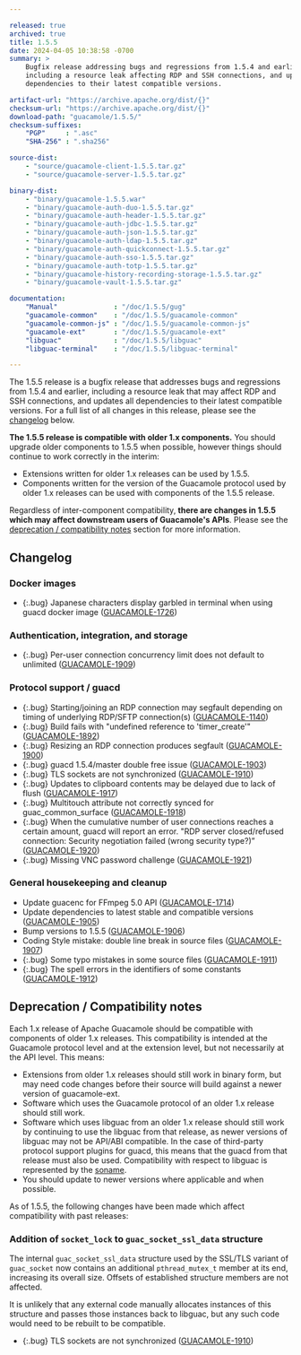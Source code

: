 ```yaml
---

released: true
archived: true
title: 1.5.5
date: 2024-04-05 10:38:58 -0700
summary: >
    Bugfix release addressing bugs and regressions from 1.5.4 and earlier,
    including a resource leak affecting RDP and SSH connections, and updating
    dependencies to their latest compatible versions.

artifact-url: "https://archive.apache.org/dist/{}"
checksum-url: "https://archive.apache.org/dist/{}"
download-path: "guacamole/1.5.5/"
checksum-suffixes:
    "PGP"     : ".asc"
    "SHA-256" : ".sha256"

source-dist:
    - "source/guacamole-client-1.5.5.tar.gz"
    - "source/guacamole-server-1.5.5.tar.gz"

binary-dist:
    - "binary/guacamole-1.5.5.war"
    - "binary/guacamole-auth-duo-1.5.5.tar.gz"
    - "binary/guacamole-auth-header-1.5.5.tar.gz"
    - "binary/guacamole-auth-jdbc-1.5.5.tar.gz"
    - "binary/guacamole-auth-json-1.5.5.tar.gz"
    - "binary/guacamole-auth-ldap-1.5.5.tar.gz"
    - "binary/guacamole-auth-quickconnect-1.5.5.tar.gz"
    - "binary/guacamole-auth-sso-1.5.5.tar.gz"
    - "binary/guacamole-auth-totp-1.5.5.tar.gz"
    - "binary/guacamole-history-recording-storage-1.5.5.tar.gz"
    - "binary/guacamole-vault-1.5.5.tar.gz"

documentation:
    "Manual"              : "/doc/1.5.5/gug"
    "guacamole-common"    : "/doc/1.5.5/guacamole-common"
    "guacamole-common-js" : "/doc/1.5.5/guacamole-common-js"
    "guacamole-ext"       : "/doc/1.5.5/guacamole-ext"
    "libguac"             : "/doc/1.5.5/libguac"
    "libguac-terminal"    : "/doc/1.5.5/libguac-terminal"

---
```


The 1.5.5 release is a bugfix release that addresses bugs and regressions from
1.5.4 and earlier, including a resource leak that may affect RDP and SSH
connections, and updates all dependencies to their latest compatible versions.
For a full list of all changes in this release, please see the
[changelog](#changelog) below.

**The 1.5.5 release is compatible with older 1.x components.** You should
upgrade older components to 1.5.5 when possible, however things should continue
to work correctly in the interim:

* Extensions written for older 1.x releases can be used by 1.5.5.
* Components written for the version of the Guacamole protocol used by older
  1.x releases can be used with components of the 1.5.5 release.

Regardless of inter-component compatibility, **there are changes in 1.5.5 which
may affect downstream users of Guacamole's APIs**. Please see the [deprecation
/ compatibility notes](#deprecation--compatibility-notes) section for more
information.

Changelog
---------

### Docker images

 * {:.bug} Japanese characters display garbled in terminal when using guacd docker image ([GUACAMOLE-1726](https://issues.apache.org/jira/browse/GUACAMOLE-1726))

### Authentication, integration, and storage

 * {:.bug} Per-user connection concurrency limit does not default to unlimited ([GUACAMOLE-1909](https://issues.apache.org/jira/browse/GUACAMOLE-1909))

### Protocol support / guacd

 * {:.bug} Starting/joining an RDP connection may segfault depending on timing of underlying RDP/SFTP connection(s) ([GUACAMOLE-1140](https://issues.apache.org/jira/browse/GUACAMOLE-1140))
 * {:.bug} Build fails with "undefined reference to 'timer_create'" ([GUACAMOLE-1892](https://issues.apache.org/jira/browse/GUACAMOLE-1892))
 * {:.bug} Resizing an RDP connection produces segfault ([GUACAMOLE-1900](https://issues.apache.org/jira/browse/GUACAMOLE-1900))
 * {:.bug} guacd 1.5.4/master double free issue ([GUACAMOLE-1903](https://issues.apache.org/jira/browse/GUACAMOLE-1903))
 * {:.bug} TLS sockets are not synchronized ([GUACAMOLE-1910](https://issues.apache.org/jira/browse/GUACAMOLE-1910))
 * {:.bug} Updates to clipboard contents may be delayed due to lack of flush ([GUACAMOLE-1917](https://issues.apache.org/jira/browse/GUACAMOLE-1917))
 * {:.bug} Multitouch attribute not correctly synced for guac_common_surface ([GUACAMOLE-1918](https://issues.apache.org/jira/browse/GUACAMOLE-1918))
 * {:.bug} When the cumulative number of user connections reaches a certain amount, guacd will report an error. "RDP server closed/refused connection: Security negotiation failed (wrong security type?)” ([GUACAMOLE-1920](https://issues.apache.org/jira/browse/GUACAMOLE-1920))
 * {:.bug} Missing VNC password challenge ([GUACAMOLE-1921](https://issues.apache.org/jira/browse/GUACAMOLE-1921))

### General housekeeping and cleanup

 * Update guacenc for FFmpeg 5.0 API ([GUACAMOLE-1714](https://issues.apache.org/jira/browse/GUACAMOLE-1714))
 * Update dependencies to latest stable and compatible versions ([GUACAMOLE-1905](https://issues.apache.org/jira/browse/GUACAMOLE-1905))
 * Bump versions to 1.5.5 ([GUACAMOLE-1906](https://issues.apache.org/jira/browse/GUACAMOLE-1906))
 * Coding Style mistake: double line break in source files ([GUACAMOLE-1907](https://issues.apache.org/jira/browse/GUACAMOLE-1907))
 * {:.bug} Some typo mistakes in some source files ([GUACAMOLE-1911](https://issues.apache.org/jira/browse/GUACAMOLE-1911))
 * {:.bug} The spell errors in the identifiers of some constants ([GUACAMOLE-1912](https://issues.apache.org/jira/browse/GUACAMOLE-1912))


Deprecation / Compatibility notes
---------------------------------

Each 1.x release of Apache Guacamole should be compatible with components of
older 1.x releases. This compatibility is intended at the Guacamole protocol
level and at the extension level, but not necessarily at the API level. This
means:

 * Extensions from older 1.x releases should still work in binary form, but may
   need code changes before their source will build against a newer version of
   guacamole-ext.
 * Software which uses the Guacamole protocol of an older 1.x release should
   still work.
 * Software which uses libguac from an older 1.x release should still work by
   continuing to use the libguac from that release, as newer versions of
   libguac may not be API/ABI compatible. In the case of third-party protocol
   support plugins for guacd, this means that the guacd from that release must
   also be used. Compatibility with respect to libguac is represented by the
   [soname](https://en.wikipedia.org/wiki/Soname).
 * You should update to newer versions where applicable and when possible.

As of 1.5.5, the following changes have been made which affect compatibility
with past releases:

### Addition of `socket_lock` to `guac_socket_ssl_data` structure

The internal `guac_socket_ssl_data` structure used by the SSL/TLS variant of
`guac_socket` now contains an additional `pthread_mutex_t` member at its end,
increasing its overall size. Offsets of established structure members are not
affected.

It is unlikely that any external code manually allocates instances of this
structure and passes those instances back to libguac, but any such code would
need to be rebuilt to be compatible.

 * {:.bug} TLS sockets are not synchronized ([GUACAMOLE-1910](https://issues.apache.org/jira/browse/GUACAMOLE-1910))

